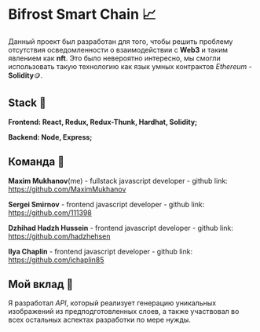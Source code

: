 # Bifrost Smart Chain 📈

Данный проект был разработан для того, чтобы решить проблему отсутствия осведомленности о взаимодействии с **Web3** и таким явлением как **nft**.
Это было невероятно интересно, мы смогли использовать такую технологию как язык умных контрактов *Ethereum* - **Solidity**🪙.

## Stack 🧶

**Frontend: React, Redux, Redux-Thunk, Hardhat, Solidity;**

**Backend: Node, Express;**

## Команда 👥

**Maxim Mukhanov**(me) - fullstack javascript developer - github link: https://github.com/MaximMukhanov

**Sergei Smirnov** - frontend javascript developer - github link: https://github.com/111398

**Dzhihad Hadzh Hussein** - frontend javascript developer - github link: https://github.com/hadzhehsen

**Ilya Chaplin** - frontend javascript developer - github link: https://github.com/ichaplin85

## Мой вклад 💎

Я разработал *API*, который реализует генерацию уникальных изображений из предподготовленных слоев, а также участвовал во всех остальных аспектах разработки по мере нужды.
